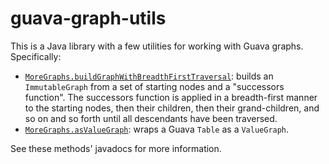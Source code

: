 # guava-graph-utils
This is a Java library with a few utilities for working with Guava graphs. Specifically:
- [`MoreGraphs.buildGraphWithBreadthFirstTraversal`](src/main/java/me/jbduncan/guavagraphutils/MoreGraphs.java):
  builds an `ImmutableGraph` from a set of starting nodes and a "successors function". The
  successors function is applied in a breadth-first manner to the starting nodes, then their
  children, then their grand-children, and so on and so forth until all descendants have been
  traversed.
- [`MoreGraphs.asValueGraph`](src/main/java/me/jbduncan/guavagraphutils/MoreGraphs.java): wraps a Guava `Table` as
  a `ValueGraph`.
  
See these methods' javadocs for more information.
